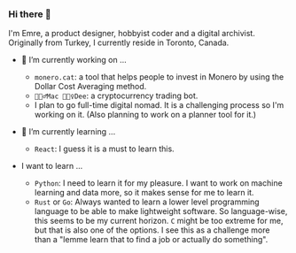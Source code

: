 ### Hi there 👋
I'm Emre, a product designer, hobbyist coder and a digital archivist. Originally from Turkey, I currently reside in Toronto, Canada. 

- 🔭 I’m currently working on ...
  - `monero.cat`: a tool that helps people to invest in Monero by using the Dollar Cost Averaging method.
  - `🙎🏻‍♂️Mac 🙎🏼‍♀️Dee`: a cryptocurrency trading bot.
  - I plan to go full-time digital nomad. It is a challenging process so I'm working on it. (Also planning to work on a planner tool for it.)

- 🌱 I’m currently learning ...
  - `React`: I guess it is a must to learn this.

- I want to learn ...
  - `Python`: I need to learn it for my pleasure. I want to work on machine learning and data more, so it makes sense for me to learn it.
  - `Rust` or `Go`: Always wanted to learn a lower level programming language to be able to make lightweight software. So language-wise, this seems to be my current horizon. `C` might be too extreme for me, but that is also one of the options. I see this as a challenge more than a "lemme learn that to find a job or actually do something".

